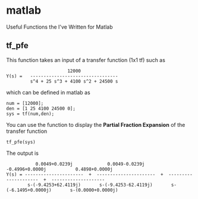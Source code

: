 # matlab

Useful Functions the I've Written for Matlab


## tf_pfe

This function takes an input of a transfer function (1x1 tf) such as

```
                       12000
Y(s) =   ---------------------------------
         s^4 + 25 s^3 + 4100 s^2 + 24500 s
```

which can be defined in matlab as

```
num = [12000];
den = [1 25 4100 24500 0];
sys = tf(num,den);
```

You can use the function to display the **Partial Fraction Expansion** of the transfer function

`
tf_pfe(sys)
`

The output is 

```
           0.0049+0.0239j             0.0049-0.0239j            -0.4996+0.0000j           0.4898+0.0000j   
Y(s) = ----------------------  +  ----------------------  +  ---------------------  +  --------------------
        s-(-9.4253+62.4119j)       s-(-9.4253-62.4119j)       s-(-6.1495+0.0000j)       s-(0.0000+0.0000j) 
```
